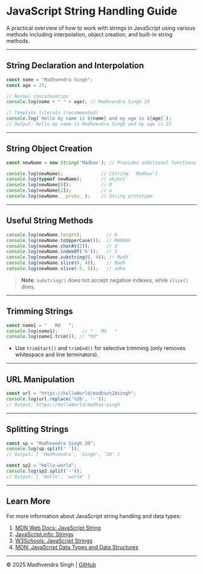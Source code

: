 # JavaScript String Handling Guide

A practical overview of how to work with strings in JavaScript using various methods including interpolation, object creation, and built-in string methods.

---

## String Declaration and Interpolation

```javascript
const name = "Madhvendra Singh";
const age = 23;

// Normal concatenation
console.log(name + " " + age); // Madhvendra Singh 23

// Template literals (recommended)
console.log(`Hello my name is ${name} and my age is ${age}`); 
// Output: Hello my name is Madhvendra Singh and my age is 23
```

---

## String Object Creation

```javascript
const newName = new String('Madhav'); // Provides additional functionality

console.log(newName);              // [String: 'Madhav']
console.log(typeof newName);       // object
console.log(newName[0]);           // M
console.log(newName[1]);           // a
console.log(newName.__proto__);    // String prototype
```

---

## Useful String Methods

```javascript
console.log(newName.length);         // 6
console.log(newName.toUpperCase());  // MADHAV
console.log(newName.charAt(2));      // d
console.log(newName.indexOf('h'));   // 3
console.log(newName.substring(0, 4)); // Madh
console.log(newName.slice(0, 4));    // Madh
console.log(newName.slice(-5, 5));   // adha
```

> **Note**: `substring()` does not accept negative indexes, while `slice()` does.

---

## Trimming Strings

```javascript
const name1 = "   Md   ";
console.log(name1);         // "   Md   "
console.log(name1.trim()); // "Md"
```

- Use `trimStart()` and `trimEnd()` for selective trimming (only removes whitespace and line terminators).

---

## URL Manipulation

```javascript
const url = "https://helloWorld/madhav%20singh";
console.log(url.replace('%20', '-')); 
// Output: https://helloWorld/madhav-singh
```

---

## Splitting Strings

```javascript
const sp = "Madhvendra Singh 20";
console.log(sp.split(' ')); 
// Output: [ 'Madhvendra', 'Singh', '20' ]

const sp2 = "Hello-world";
console.log(sp2.split('-')); 
// Output: [ 'Hello', 'world' ]
```

---

## Learn More

For more information about JavaScript string handling and data types:

1. [MDN Web Docs: JavaScript String](https://developer.mozilla.org/en-US/docs/Web/JavaScript/Reference/Global_Objects/String)
2. [JavaScript.info: Strings](https://javascript.info/string)
3. [W3Schools: JavaScript Strings](https://www.w3schools.com/js/js_strings.asp)
4. [MDN: JavaScript Data Types and Data Structures](https://developer.mozilla.org/en-US/docs/Web/JavaScript/Data_structures)

---

© 2025 Madhvendra Singh | [GitHub](https://github.com/madhvendrasingh)